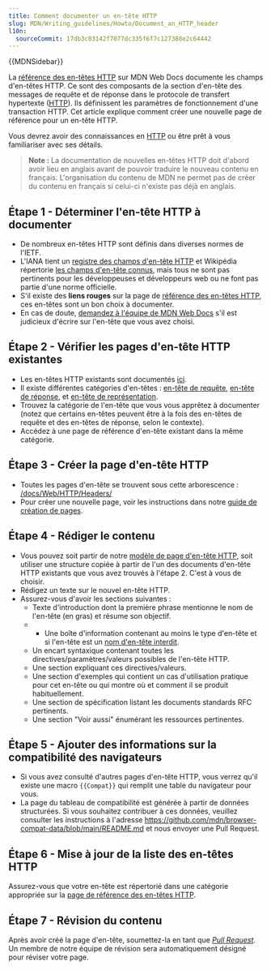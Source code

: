 ```yaml
---
title: Comment documenter un en-tête HTTP
slug: MDN/Writing_guidelines/Howto/Document_an_HTTP_header
l10n:
  sourceCommit: 17db3c03142f7077dc335f6f7c127388e2c64442
---
```


{{MDNSidebar}}

La [référence des en-têtes HTTP](/fr/docs/Web/HTTP/Headers) sur MDN Web Docs documente les champs d'en-têtes HTTP. Ce sont des composants de la section d'en-tête des messages de requête et de réponse dans le protocole de transfert hypertexte ([HTTP](/fr/docs/Web/HTTP)). Ils définissent les paramètres de fonctionnement d'une transaction HTTP. Cet article explique comment créer une nouvelle page de référence pour un en-tête HTTP.

Vous devrez avoir des connaissances en [HTTP](/fr/docs/Web/HTTP) ou être prêt à vous familiariser avec ses détails.

> **Note :** La documentation de nouvelles en-têtes HTTP doit d'abord avoir lieu en anglais avant de pouvoir traduire le nouveau contenu en français. L'organisation du contenu de MDN ne permet pas de créer du contenu en français si celui-ci n'existe pas déjà en anglais.

## Étape 1 - Déterminer l'en-tête HTTP à documenter

- De nombreux en-têtes HTTP sont définis dans diverses normes de l'IETF.
- L'IANA tient un [registre des champs d'en-tête HTTP](https://www.iana.org/assignments/http-fields/http-fields.xhtml) et Wikipédia répertorie [les champs d'en-tête connus](https://en.wikipedia.org/wiki/List_of_HTTP_header_fields), mais tous ne sont pas pertinents pour les développeuses et développeurs web ou ne font pas partie d'une norme officielle.
- S'il existe des **liens rouges** sur la page de [référence des en-têtes HTTP](/fr/docs/Web/HTTP/Headers), ces en-têtes sont un bon choix à documenter.
- En cas de doute, [demandez à l'équipe de MDN Web Docs](/fr/docs/MDN/Community/Communication_channels) s'il est judicieux d'écrire sur l'en-tête que vous avez choisi.

## Étape 2 - Vérifier les pages d'en-tête HTTP existantes

- Les en-têtes HTTP existants sont documentés [ici](/fr/docs/Web/HTTP/Headers).
- Il existe différentes catégories d'en-têtes&nbsp;: [en-tête de requête](/fr/docs/Glossary/Request_header), [en-tête de réponse](/en-US/docs/Glossary/Response_header), et [en-tête de représentation](/fr/docs/Glossary/Representation_header).
- Trouvez la catégorie de l'en-tête que vous vous apprêtez à documenter (notez que certains en-têtes peuvent être à la fois des en-têtes de requête et des en-têtes de réponse, selon le contexte).
- Accédez à une page de référence d'en-tête existant dans la même catégorie.

## Étape 3 - Créer la page d'en-tête HTTP

- Toutes les pages d'en-tête se trouvent sous cette arborescence&nbsp;: [/docs/Web/HTTP/Headers/](/fr/docs/Web/HTTP/Headers)
- Pour créer une nouvelle page, voir les instructions dans notre [guide de création de pages](/fr/docs/MDN/Writing_guidelines/Howto/Creating_moving_deleting).

## Étape 4 - Rédiger le contenu

- Vous pouvez soit partir de notre [modèle de page d'en-tête HTTP](/fr/docs/MDN/Writing_guidelines/Page_structures/Page_types#http_header_reference_page), soit utiliser une structure copiée à partir de l'un des documents d'en-tête HTTP existants que vous avez trouvés à l'étape 2. C'est à vous de choisir.
- Rédigez un texte sur le nouvel en-tête HTTP.
- Assurez-vous d'avoir les sections suivantes&nbsp;:
  - Texte d'introduction dont la première phrase mentionne le nom de l'en-tête (en gras) et résume son objectif.
  - - Une boîte d'information contenant au moins le type d'en-tête et si l'en-tête est un [nom d'en-tête interdit](/fr/docs/Glossary/Forbidden_header_name).
  - Un encart syntaxique contenant toutes les directives/paramètres/valeurs possibles de l'en-tête HTTP.
  - Une section expliquant ces directives/valeurs.
  - Une section d'exemples qui contient un cas d'utilisation pratique pour cet en-tête ou qui montre où et comment il se produit habituellement.
  - Une section de spécification listant les documents standards RFC pertinents.
  - Une section "Voir aussi" énumérant les ressources pertinentes.

## Étape 5 - Ajouter des informations sur la compatibilité des navigateurs

- Si vous avez consulté d'autres pages d'en-tête HTTP, vous verrez qu'il existe une macro `{{Compat}}` qui remplit une table du navigateur pour vous.
- La page du tableau de compatibilité est générée à partir de données structurées. Si vous souhaitez contribuer à ces données, veuillez consulter les instructions à l'adresse <https://github.com/mdn/browser-compat-data/blob/main/README.md> et nous envoyer une Pull Request.

## Étape 6 - Mise à jour de la liste des en-têtes HTTP

Assurez-vous que votre en-tête est répertorié dans une catégorie appropriée sur la [page de référence des en-têtes HTTP](/fr/docs/Web/HTTP/Headers).

## Étape 7 - Révision du contenu

Après avoir créé la page d'en-tête, soumettez-la en tant que [<i lang="en">Pull Request</i>](https://docs.github.com/fr/pull-requests/collaborating-with-pull-requests/proposing-changes-to-your-work-with-pull-requests/creating-a-pull-request). Un membre de notre équipe de révision sera automatiquement désigné pour réviser votre page.
